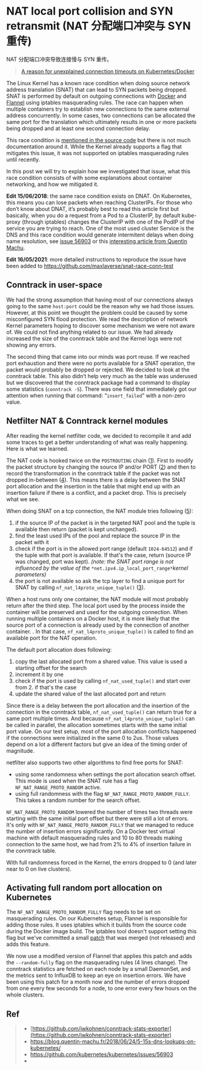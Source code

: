 # NAT local port collision and SYN retransmit (NAT 分配端口冲突与 SYN 重传)

NAT 分配端口冲突导致连接慢与 SYN 重传。

> [A reason for unexplained connection timeouts on Kubernetes/Docker](https://tech.new-work.se/a-reason-for-unexplained-connection-timeouts-on-kubernetes-docker-abd041cf7e02)

The Linux Kernel has a known race condition when doing source network address translation (SNAT) that can lead to SYN packets being dropped. SNAT is performed by default on outgoing connections with [Docker](https://www.docker.com/) and [Flannel](https://github.com/coreos/flannel) using iptables masquerading rules. The race can happen when multiple containers try to establish new connections to the same external address concurrently. In some cases, two connections can be allocated the same port for the translation which ultimately results in one or more packets being dropped and at least one second connection delay.

This race condition is [mentioned in the source code](https://github.com/torvalds/linux/blob/24de3d377539e384621c5b8f8f8d8d01852dddc8/net/netfilter/nf_nat_core.c#L290-L291) but there is not much documentation around it. While the Kernel already supports a flag that mitigates this issue, it was not supported on iptables masquerading rules until recently.

In this post we will try to explain how we investigated that issue, what this race condition consists of with some explanations about container networking, and how we mitigated it.

**Edit 15/06/2018**: the same race condition exists on DNAT. On Kubernetes, this means you can lose packets when reaching ClusterIPs. For those who don’t know about DNAT, it’s probably best to read this article first but basically, when you do a request from a Pod to a ClusterIP, by default kube-proxy (through iptables) changes the ClusterIP with one of the PodIP of the service you are trying to reach. One of the most used cluster Service is the DNS and this race condition would generate intermitent delays when doing name resolution, see [issue 56903](https://github.com/kubernetes/kubernetes/issues/56903) or this [interesting article from Quentin Machu](https://blog.quentin-machu.fr/2018/06/24/5-15s-dns-lookups-on-kubernetes/).

**Edit 16/05/2021**: more detailed instructions to reproduce the issue have been added to https://github.com/maxlaverse/snat-race-conn-test



## Conntrack in user-space

We had the strong assumption that having most of our connections always going to the same `host:port` could be the reason why we had those issues. However, at this point we thought the problem could be caused by some misconfigured SYN flood protection. We read the description of network Kernel parameters hoping to discover some mechanism we were not aware of. We could not find anything related to our issue. We had already increased the size of the conntrack table and the Kernel logs were not showing any errors.

The second thing that came into our minds was port reuse. If we reached port exhaustion and there were no ports available for a SNAT operation, the packet would probably be dropped or rejected. We decided to look at the conntrack table. This also didn’t help very much as the table was underused but we discovered that the conntrack package had a command to display some statistics (`conntrack -S`). There was one field that immediately got our attention when running that command: “`insert_failed`” with a non-zero value.



## Netfilter NAT & Conntrack kernel modules

After reading the kernel netfilter code, we decided to recompile it and add some traces to get a better understanding of what was really happening. Here is what we learned.

The NAT code is hooked twice on the `POSTROUTING` chain ([1](http://inai.de/images/nf-packet-flow.png)). First to modify the packet structure by changing the source IP and/or PORT ([2](https://github.com/torvalds/linux/blob/1c8c5a9d38f607c0b6fd12c91cbe1a4418762a21/net/ipv4/netfilter/nf_nat_l3proto_ipv4.c#L358-L364)) and then to record the transformation in the conntrack table if the packet was not dropped in-between ([4](https://github.com/torvalds/linux/blob/24de3d377539e384621c5b8f8f8d8d01852dddc8/net/ipv4/netfilter/nf_conntrack_l3proto_ipv4.c#L196-L202)). This means there is a delay between the SNAT port allocation and the insertion in the table that might end up with an insertion failure if there is a conflict, and a packet drop. This is precisely what we see.

When doing SNAT on a tcp connection, the NAT module tries following ([5](https://github.com/torvalds/linux/blob/24de3d377539e384621c5b8f8f8d8d01852dddc8/net/netfilter/nf_nat_core.c#L290-L301)):

1. if the source IP of the packet is in the targeted NAT pool and the tuple is available then return (packet is kept unchanged).
2. find the least used IPs of the pool and replace the source IP in the packet with it
3. check if the port is in the allowed port range (default `1024-64512`) and if the tuple with that port is available. If that's the case, return (source IP was changed, port was kept). *(note: the SNAT port range is not influenced by the value of the* `*net.ipv4.ip_local_port_range*`*kernel parameters)*
4. the port is not available so ask the tcp layer to find a unique port for SNAT by calling `nf_nat_l4proto_unique_tuple()` ([3](https://github.com/torvalds/linux/blob/24de3d377539e384621c5b8f8f8d8d01852dddc8/net/netfilter/nf_nat_proto_common.c#L37-L85)).

When a host runs only one container, the NAT module will most probably return after the third step. The local port used by the process inside the container will be preserved and used for the outgoing connection. When running multiple containers on a Docker host, it is more likely that the source port of a connection is already used by the connection of another container. . In that case, `nf_nat_l4proto_unique_tuple()` is called to find an available port for the NAT operation.

The default port allocation does following:

1. copy the last allocated port from a shared value. This value is used a starting offset for the search
2. increment it by one
3. check if the port is used by calling `nf_nat_used_tuple()` and start over from 2. if that's the case
4. update the shared value of the last allocated port and return

Since there is a delay between the port allocation and the insertion of the connection in the conntrack table, `nf_nat_used_tuple()` can return true for a same port multiple times. And because `nf_nat_l4proto_unique_tuple()` can be called in parallel, the allocation sometimes starts with the same initial port value. On our test setup, most of the port allocation conflicts happened if the connections were initialized in the same 0 to 2us. Those values depend on a lot a different factors but give an idea of the timing order of magnitude.

netfilter also supports two other algorithms to find free ports for SNAT:

- using some randomness when settings the port allocation search offset. This mode is used when the SNAT rule has a flag `NF_NAT_RANGE_PROTO_RANDOM` active.
- using full randomness with the flag `NF_NAT_RANGE_PROTO_RANDOM_FULLY`. This takes a random number for the search offset.

`NF_NAT_RANGE_PROTO_RANDOM` lowered the number of times two threads were starting with the same initial port offset but there were still a lot of errors. It's only with `NF_NAT_RANGE_PROTO_RANDOM_FULLY` that we managed to reduce the number of insertion errors significantly. On a Docker test virtual machine with default masquerading rules and 10 to 80 threads making connection to the same host, we had from 2% to 4% of insertion failure in the conntrack table.

With full randomness forced in the Kernel, the errors dropped to 0 (and later near to 0 on live clusters).

## Activating full random port allocation on Kubernetes

The `NF_NAT_RANGE_PROTO_RANDOM_FULLY` flag needs to be set on masquerading rules. On our Kubernetes setup, Flannel is responsible for adding those rules. It uses iptables which it builds from the source code during the Docker image build. The iptables tool doesn't support setting this flag but we've committed a small [patch](https://git.netfilter.org/iptables/commit/?id=8b0da2130b8af3890ef20afb2305f11224bb39ec) that was merged (not released) and adds this feature.

We now use a modified version of Flannel that applies this patch and adds the `--random-fully` flag on the masquerading rules (4 lines change). The conntrack statistics are fetched on each node by a small DaemonSet, and the metrics sent to InfluxDB to keep an eye on insertion errors. We have been using this patch for a month now and the number of errors dropped from one every few seconds for a node, to one error every few hours on the whole clusters.





## Ref

> - [https://github.com/jwkohnen/conntrack-stats-exporter](https://github.com/jwkohnen/conntrack-stats-exporter)
> - https://blog.quentin-machu.fr/2018/06/24/5-15s-dns-lookups-on-kubernetes/
> - https://github.com/kubernetes/kubernetes/issues/56903
> - 
>
> 
